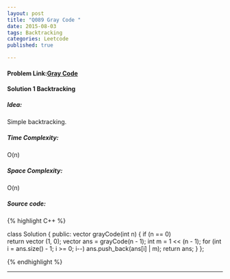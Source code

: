 ```yaml
---
layout: post
title: "Q089 Gray Code "
date: 2015-08-03
tags: Backtracking 
categories: Leetcode
published: true

---
```

#### Problem Link:[Gray Code ](https://leetcode.com/problems/gray-code/) 

#### Solution 1 Backtracking

##### Idea:

Simple backtracking. 

##### Time Complexity:

O(n)

##### Space Complexity:

O(n)

##### Source code:
{% highlight C++ %}

class Solution {
public:
    vector<int> grayCode(int n) {
        if (n == 0)  
            return vector<int> (1, 0);
        vector<int> ans = grayCode(n - 1);
        int m = 1 << (n - 1);
        for (int i = ans.size() - 1; i >= 0; i--)
            ans.push_back(ans[i] | m);
        return ans;
    }
};

{% endhighlight %}

---

